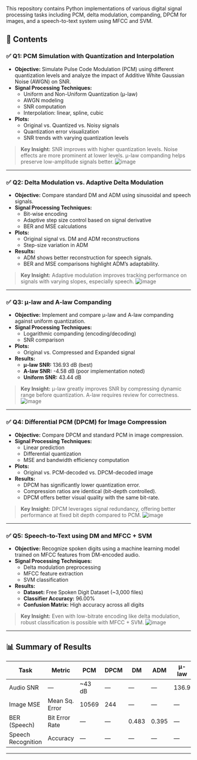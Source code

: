 
This repository contains Python implementations of various digital signal processing tasks including PCM, delta modulation, companding, DPCM for images, and a speech-to-text system using MFCC and SVM.

## 📌 Contents

### ✅ Q1: PCM Simulation with Quantization and Interpolation

- **Objective:** Simulate Pulse Code Modulation (PCM) using different quantization levels and analyze the impact of Additive White Gaussian Noise (AWGN) on SNR.
- **Signal Processing Techniques:**
  - Uniform and Non-Uniform Quantization (μ-law)
  - AWGN modeling
  - SNR computation
  - Interpolation: linear, spline, cubic
- **Plots:**
  - Original vs. Quantized vs. Noisy signals
  - Quantization error visualization
  - SNR trends with varying quantization levels

> **Key Insight:** SNR improves with higher quantization levels. Noise effects are more prominent at lower levels. μ-law companding helps preserve low-amplitude signals better.
![image](https://github.com/user-attachments/assets/2eb36507-3a3f-4d26-85a9-5f289e538d4e)

---

### ✅ Q2: Delta Modulation vs. Adaptive Delta Modulation

- **Objective:** Compare standard DM and ADM using sinusoidal and speech signals.
- **Signal Processing Techniques:**
  - Bit-wise encoding
  - Adaptive step size control based on signal derivative
  - BER and MSE calculations
- **Plots:**
  - Original signal vs. DM and ADM reconstructions
  - Step-size variation in ADM
- **Results:**
  - ADM shows better reconstruction for speech signals.
  - BER and MSE comparisons highlight ADM’s adaptability.

> **Key Insight:** Adaptive modulation improves tracking performance on signals with varying slopes, especially speech.
![image](https://github.com/user-attachments/assets/748bdadf-da9b-43d5-8d32-23293bb729ce)

---

### ✅ Q3: μ-law and A-law Companding

- **Objective:** Implement and compare μ-law and A-law companding against uniform quantization.
- **Signal Processing Techniques:**
  - Logarithmic companding (encoding/decoding)
  - SNR comparison
- **Plots:**
  - Original vs. Compressed and Expanded signal
- **Results:**
  - **μ-law SNR:** 136.93 dB (best)
  - **A-law SNR:** -4.58 dB (poor implementation noted)
  - **Uniform SNR:** 43.44 dB

> **Key Insight:** μ-law greatly improves SNR by compressing dynamic range before quantization. A-law requires review for correctness.
> ![image](https://github.com/user-attachments/assets/d866753e-12dc-4952-a6a1-4f90bd9451e7)


---

### ✅ Q4: Differential PCM (DPCM) for Image Compression

- **Objective:** Compare DPCM and standard PCM in image compression.
- **Signal Processing Techniques:**
  - Linear prediction
  - Differential quantization
  - MSE and bandwidth efficiency computation
- **Plots:**
  - Original vs. PCM-decoded vs. DPCM-decoded image
- **Results:**
  - DPCM has significantly lower quantization error.
  - Compression ratios are identical (bit-depth controlled).
  - DPCM offers better visual quality with the same bit-rate.

> **Key Insight:** DPCM leverages signal redundancy, offering better performance at fixed bit depth compared to PCM.
![image](https://github.com/user-attachments/assets/1840083f-9ed6-4024-bdc6-3a4bbb60cf49)

---

### ✅ Q5: Speech-to-Text using DM and MFCC + SVM

- **Objective:** Recognize spoken digits using a machine learning model trained on MFCC features from DM-encoded audio.
- **Signal Processing Techniques:**
  - Delta modulation preprocessing
  - MFCC feature extraction
  - SVM classification
- **Results:**
  - **Dataset:** Free Spoken Digit Dataset (~3,000 files)
  - **Classifier Accuracy:** 96.00%
  - **Confusion Matrix:** High accuracy across all digits

> **Key Insight:** Even with low-bitrate encoding like delta modulation, robust classification is possible with MFCC + SVM.
![image](https://github.com/user-attachments/assets/ec238544-66de-4621-8e81-34f28068e8f3)

---

## 📊 Summary of Results

| Task                  | Metric          | PCM    | DPCM   | DM     | ADM    | μ-law | A-law | SVM Classifier |
|-----------------------|------------------|--------|--------|--------|--------|--------|--------|----------------|
| Audio SNR             | —                | ~43 dB | —      | —      | —      | 136.9  | -4.6   | —              |
| Image MSE             | Mean Sq. Error   | 10569  | 244    | —      | —      | —      | —      | —              |
| BER (Speech)          | Bit Error Rate   | —      | —      | 0.483  | 0.395  | —      | —      | —              |
| Speech Recognition    | Accuracy         | —      | —      | —      | —      | —      | —      | 96.00%         |

---


